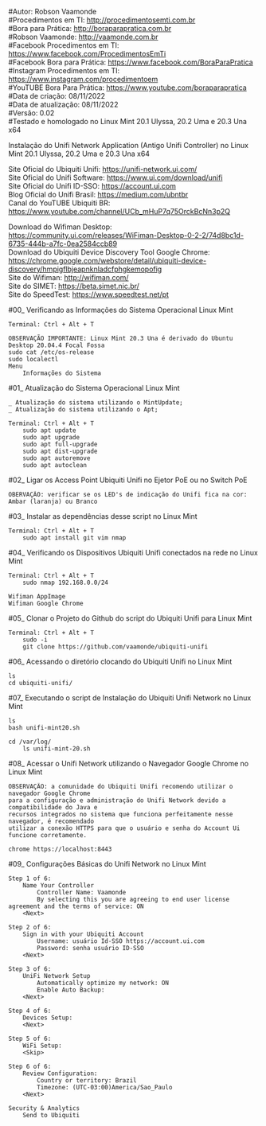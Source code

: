 #Autor: Robson Vaamonde<br>
#Procedimentos em TI: http://procedimentosemti.com.br<br>
#Bora para Prática: http://boraparapratica.com.br<br>
#Robson Vaamonde: http://vaamonde.com.br<br>
#Facebook Procedimentos em TI: https://www.facebook.com/ProcedimentosEmTi<br>
#Facebook Bora para Prática: https://www.facebook.com/BoraParaPratica<br>
#Instagram Procedimentos em TI: https://www.instagram.com/procedimentoem<br>
#YouTUBE Bora Para Prática: https://www.youtube.com/boraparapratica<br>
#Data de criação: 08/11/2022<br>
#Data de atualização: 08/11/2022<br>
#Versão: 0.02<br>
#Testado e homologado no Linux Mint 20.1 Ulyssa, 20.2 Uma e 20.3 Una x64

Instalação do Unifi Network Application (Antigo Unifi Controller) no Linux Mint 20.1 Ulyssa, 20.2 Uma e 20.3 Una x64

Site Oficial do Ubiquiti Unifi: https://unifi-network.ui.com/<br>
Site Oficial do Unifi Software: https://www.ui.com/download/unifi<br>
Site Oficial do Unifi ID-SSO: https://account.ui.com<br>
Blog Oficial do Unifi Brasil: https://medium.com/ubntbr<br>
Canal do YouTUBE Ubiquiti BR: https://www.youtube.com/channel/UCb_mHuP7q75OrckBcNn3p2Q

Download do Wifiman Desktop: https://community.ui.com/releases/WiFiman-Desktop-0-2-2/74d8bc1d-6735-444b-a7fc-0ea2584ccb89<br>
Download do Ubiquiti Device Discovery Tool Google Chrome: https://chrome.google.com/webstore/detail/ubiquiti-device-discovery/hmpigflbjeapnknladcfphgkemopofig<br>
Site do Wifiman: http://wifiman.com/<br>
Site do SIMET: https://beta.simet.nic.br/<br>
Site do SpeedTest: https://www.speedtest.net/pt

#00_ Verificando as Informações do Sistema Operacional Linux Mint<br>

	Terminal: Ctrl + Alt + T

	OBSERVAÇÃO IMPORTANTE: Linux Mint 20.3 Una é derivado do Ubuntu Desktop 20.04.4 Focal Fossa
	sudo cat /etc/os-release
	sudo localectl
	Menu
		Informações do Sistema

#01_ Atualização do Sistema Operacional Linux Mint<br>

	_ Atualização do sistema utilizando o MintUpdate;
	_ Atualização do sistema utilizando o Apt;

	Terminal: Ctrl + Alt + T
		sudo apt update
		sudo apt upgrade
		sudo apt full-upgrade
		sudo apt dist-upgrade
		sudo apt autoremove
		sudo apt autoclean

#02_ Ligar os Access Point Ubiquiti Unifi no Ejetor PoE ou no Switch PoE<br>

	OBERVAÇÃO: verificar se os LED's de indicação do Unifi fica na cor: Ambar (laranja) ou Branco

#03_ Instalar as dependências desse script no Linux Mint<br>

	Terminal: Ctrl + Alt + T
		sudo apt install git vim nmap

#04_ Verificando os Dispositivos Ubiquiti Unifi conectados na rede no Linux Mint<br>

	Terminal: Ctrl + Alt + T
		sudo nmap 192.168.0.0/24

	Wifiman AppImage
	Wifiman Google Chrome

#05_ Clonar o Projeto do Github do script do Ubiquiti Unifi para Linux Mint<br>

	Terminal: Ctrl + Alt + T
		sudo -i
		git clone https://github.com/vaamonde/ubiquiti-unifi

#06_ Acessando o diretório clocando do Ubiquiti Unifi no Linux Mint<br>

	ls
	cd ubiquiti-unifi/

#07_ Executando o script de Instalação do Ubiquiti Unifi Network no Linux Mint<br>

	ls
	bash unifi-mint20.sh

	cd /var/log/
		ls unifi-mint-20.sh

#08_ Acessar o Unifi Network utilizando o Navegador Google Chrome no Linux Mint<br>

	OBSERVAÇÃO: a comunidade do Ubiquiti Unifi recomendo utilizar o navegador Google Chrome
	para a configuração e administração do Unifi Network devido a compatibilidade do Java e
	recursos integrados no sistema que funciona perfeitamente nesse navegador, é recomendado
	utilizar a conexão HTTPS para que o usuário e senha do Account Ui funcione corretamente.

	chrome https://localhost:8443

#09_ Configurações Básicas do Unifi Network no Linux Mint<br>

	Step 1 of 6:
		Name Your Controller
			Controller Name: Vaamonde
			By selecting this you are agreeing to end user license agreement and the terms of service: ON 
		<Next>

	Step 2 of 6:
		Sign in with your Ubiquiti Account
			Username: usuário Id-SSO https://account.ui.com
			Password: senha usuário ID-SSO 
		<Next>

	Step 3 of 6:
		UniFi Network Setup
			Automatically optimize my network: ON
			Enable Auto Backup: 
		<Next>

	Step 4 of 6:
		Devices Setup: 
		<Next>

	Step 5 of 6:
		WiFi Setup: 
		<Skip>

	Step 6 of 6:
		Review Configuration:
			Country or territory: Brazil
			Timezone: (UTC-03:00)America/Sao_Paulo 
		<Next>

	Security & Analytics
		Send to Ubiquiti